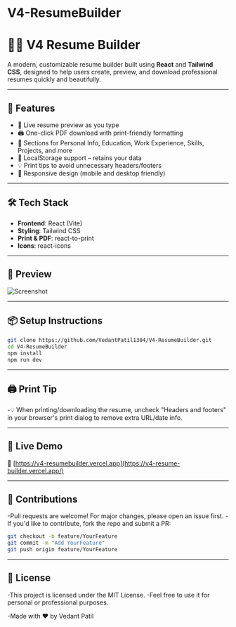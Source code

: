 # V4-ResumeBuilder
# 🧑‍💼 V4 Resume Builder

A modern, customizable resume builder built using **React** and **Tailwind CSS**, designed to help users create, preview, and download professional resumes quickly and beautifully.

---

## 🚀 Features

- 🎨 Live resume preview as you type
- 🖨️ One-click PDF download with print-friendly formatting
- 🧾 Sections for Personal Info, Education, Work Experience, Skills, Projects, and more
- 💾 LocalStorage support – retains your data
- 💡 Print tips to avoid unnecessary headers/footers
- 📱 Responsive design (mobile and desktop friendly)

---

## 🛠️ Tech Stack

- **Frontend**: React (Vite)
- **Styling**: Tailwind CSS
- **Print & PDF**: react-to-print
- **Icons**: react-icons

---

## 📸 Preview

![Screenshot](./public/screenshot.png) <!-- Add screenshot if available -->

---

## 📦 Setup Instructions

```bash
git clone https://github.com/VedantPatil1304/V4-ResumeBuilder.git
cd V4-ResumeBuilder
npm install
npm run dev
```
---

## 🖨️ Print Tip

-💡 When printing/downloading the resume, uncheck "Headers and footers" in your browser's print dialog to remove extra URL/date info.

---

## 📍 Live Demo

🔗 [https://v4-resumebuilder.vercel.app](https://v4-resume-builder.vercel.app/)

---

## 🤝 Contributions

-Pull requests are welcome! For major changes, please open an issue first.
-If you'd like to contribute, fork the repo and submit a PR:
```bash
git checkout -b feature/YourFeature
git commit -m "Add YourFeature"
git push origin feature/YourFeature
```

---

## 📄 License

-This project is licensed under the MIT License.
-Feel free to use it for personal or professional purposes.

-Made with ❤️ by Vedant Patil

